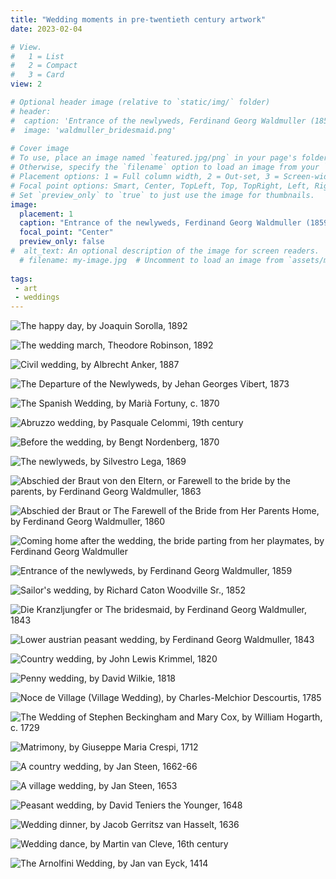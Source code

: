 ```yaml
---
title: "Wedding moments in pre-twentieth century artwork"
date: 2023-02-04

# View.
#   1 = List
#   2 = Compact
#   3 = Card
view: 2

# Optional header image (relative to `static/img/` folder)
# header:
#  caption: 'Entrance of the newlyweds, Ferdinand Georg Waldmuller (1859)'
#  image: 'waldmuller_bridesmaid.png'
 
# Cover image
# To use, place an image named `featured.jpg/png` in your page's folder.
# Otherwise, specify the `filename` option to load an image from your `assets/media/` folder.
# Placement options: 1 = Full column width, 2 = Out-set, 3 = Screen-width
# Focal point options: Smart, Center, TopLeft, Top, TopRight, Left, Right, BottomLeft, Bottom, BottomRight
# Set `preview_only` to `true` to just use the image for thumbnails.
image:
  placement: 1
  caption: "Entrance of the newlyweds, Ferdinand Georg Waldmuller (1859)"
  focal_point: "Center"
  preview_only: false
#  alt_text: An optional description of the image for screen readers.
  # filename: my-image.jpg  # Uncomment to load an image from `assets/media/` instead.
  
tags:
 - art
 - weddings
---
```


![](/uploads/art-weddings/sorolla_happy.jpg "The happy day, by Joaquin Sorolla, 1892")

![](/uploads/art-weddings/robinson_wedding.jpg "The wedding march, Theodore Robinson, 1892")

![](/uploads/art-weddings/anker_civil.jpg "Civil wedding, by Albrecht Anker, 1887")

![](/uploads/art-weddings/vibert_departure.jpg "The Departure of the Newlyweds, by Jehan Georges Vibert, 1873")

![](/uploads/art-weddings/fortuny_spanish.jpg "The Spanish Wedding, by Marià Fortuny, c. 1870")

![](/uploads/art-weddings/celommi.jpg "Abruzzo wedding, by Pasquale Celommi, 19th century")

![](/uploads/art-weddings/Nordenberg_before.jpg "Before the wedding, by Bengt Nordenberg, 1870")

![](/uploads/art-weddings/lega_sposi.jpg "The newlyweds, by Silvestro Lega, 1869")

![](/uploads/art-weddings/waldmuller_farewell2.jpeg "Abschied der Braut von den Eltern, or Farewell to the bride by the parents, by Ferdinand Georg Waldmuller, 1863")

![](/uploads/art-weddings/waldmuller_farewell.jpg "Abschied der Braut or The Farewell of the Bride from Her Parents Home, by Ferdinand Georg Waldmuller, 1860")

![](/uploads/art-weddings/waldmuller_departing.jpg "Coming home after the wedding, the bride parting from her playmates, by Ferdinand Georg Waldmuller")

![](/uploads/art-weddings/waldmuller_entrance.jpg "Entrance of the newlyweds, by Ferdinand Georg Waldmuller, 1859")

![](/uploads/art-weddings/woodville_sailor.jpg "Sailor's wedding, by Richard Caton Woodville Sr., 1852")

![](/uploads/art-weddings/waldmuller_bridesmaid.png "Die Kranzljungfer or The bridesmaid, by Ferdinand Georg Waldmuller, 1843")

![](/uploads/art-weddings/waldmuller_lower.jpg "Lower austrian peasant wedding, by Ferdinand Georg Waldmuller, 1843")

![](/uploads/art-weddings/krimmel_country.jpg "Country wedding, by John Lewis Krimmel, 1820")

![](/uploads/art-weddings/wilkie_penny.jpg "Penny wedding, by David Wilkie, 1818")

![](/uploads/art-weddings/descourtis_village.jpg "Noce de Village (Village Wedding), by Charles-Melchior Descourtis, 1785")

![](/uploads/art-weddings/hogarth_wedding.jpg "The Wedding of Stephen Beckingham and Mary Cox, by William Hogarth, c. 1729")

![](/uploads/art-weddings/crespi_matrimony.jpg "Matrimony, by Giuseppe Maria Crespi, 1712")

![](/uploads/art-weddings/steen_country.jpg "A country wedding, by Jan Steen, 1662-66")

![](/uploads/art-weddings/steen_village.jpg "A village wedding, by Jan Steen, 1653")

![](/uploads/art-weddings/teniers_peasant.png "Peasant wedding, by David Teniers the Younger, 1648")

![](/uploads/art-weddings/hasselt_wedding.jpg "Wedding dinner, by Jacob Gerritsz van Hasselt, 1636")

![](/uploads/art-weddings/cleve_dance.jpg "Wedding dance, by Martin van Cleve, 16th century")

![](/uploads/art-weddings/arnolfini.jpg "The Arnolfini Wedding, by Jan van Eyck, 1414")
